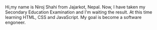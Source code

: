 
Hi,my name is Niroj Shahi from Jajarkot, Nepal. Now,
I have taken my Secondary Education Examination and I'm 
waiting the result. At this time learning HTML, CSS and 
JavaScript. My goal is become a software engoneer.
